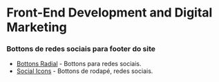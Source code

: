 # Front-End Development and Digital Marketing #
### Bottons de redes sociais para footer do site ###
* [Bottons Radial](https://emersonn-e-coder.github.io/Bottons-radial/) - Bottons para redes sociais.
* [Social Icons](https://emersonn-e-coder.github.io/Social-icons/) - Bottons de rodapé, redes sociais.
